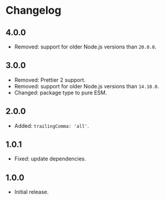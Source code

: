 # Changelog

## 4.0.0

- Removed: support for older Node.js versions than `20.0.0`.

## 3.0.0

- Removed: Prettier 2 support.
- Removed: support for older Node.js versions than `14.18.0`.
- Changed: package type to pure ESM.

## 2.0.0

- Added: `trailingComma: 'all'`.

## 1.0.1

- Fixed: update dependencies.

## 1.0.0

- Initial release.
